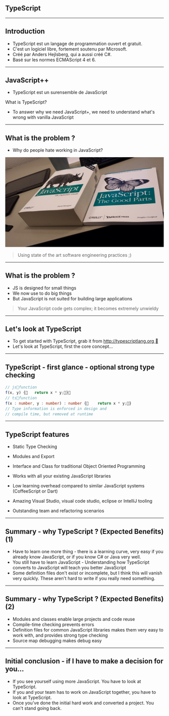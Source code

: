 ##  TypeScript

----

## Introduction

- TypeScript est un langage de programmation ouvert et gratuit.
- C'est un logiciel libre,  fortement soutenu par Microsoft.
- Créé par Anders Hejlsberg, qui a aussi créé C#.
- Basé sur les normes ECMAScript 4 et 6.

----

## JavaScript++

- TypeScript est un surensemble de JavaScript

What is TypeScript?


- To answer why we need JavaScript+, we need to understand what's wrong with vanilla JavaScript

----
## What is the problem ?

- Why do people hate working in JavaScript?

![](resources/the-good-parts.jpg)<!-- .element: style="width:60%" -->

> Using state of the art software engineering practices ;)

----
## What is the problem ?

- JS is designed for small things
- We now use to do big things
- But JavaScript is not suited for building large applications
> Your JavaScript code gets complex; it becomes extremely unwieldy

----
## Let's look at TypeScript
- To get started with TypeScript, grab it from http://typescriptlang.org 
- Let's look at TypeScript, first the core concept…

----
## TypeScript - first glance - optional strong type checking

```ts
// jsfunction
f(x, y) {   return x * y;}
// tsfunction
f(x : number, y : number) : number {    return x * y;}
// Type information is enforced in design and
// compile time, but removed at runtime
```

----
## TypeScript features
- Static Type Checking
- Modules and Export
- Interface and Class for traditional Object Oriented Programming

- Works with all your existing JavaScript libraries
- Low learning overhead compared to similar JavaScript systems (CoffeeScript or Dart)

- Amazing Visual Studio, visual code studio, eclipse or IntelliJ tooling
- Outstanding team and refactoring scenarios

----
## Summary - why TypeScript ? (Expected Benefits)(1)
- Have to learn one more thing - there is a learning curve, very easy if you already know JavaScript, or if you know C# or Java very well.
- You still have to learn JavaScript - Understanding how TypeScript converts to JavaScript will teach you better JavaScript
- Some definition files don't exist or incomplete, but I think this will vanish very quickly.  These aren't hard to write if you really need something.

----
## Summary - why TypeScript ? (Expected Benefits)(2)
- Modules and classes enable large projects and code reuse
- Compile-time checking prevents errors
- Definition files for common JavaScript libraries makes them very easy to work with, and provides strong type checking
- Source map debugging makes debug easy

----
## Initial conclusion - if I have to make a decision for you…
- If you see yourself using more JavaScript.  You have to look at TypeScript.
- If you and your team has to work on JavaScript together, you have to look at TypeScript.
- Once you've done the initial hard work and converted a project.  You can't stand going back.
